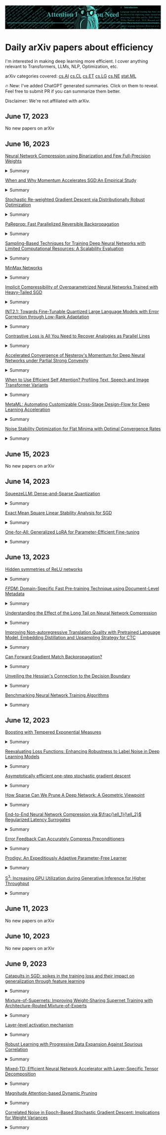 ![arxiv-efficiency](img/arxiv-efficiency-banner.png)

# Daily arXiv papers about efficiency

I'm interested in making deep learning more efficient.
I cover anything relevant to Transformers, LLMs, NLP, Optimization, etc.

arXiv categories covered:
[cs.AI](https://arxiv.org/list/cs.AI/recent)
[cs.CL](https://arxiv.org/list/cs.CL/recent)
[cs.ET](https://arxiv.org/list/cs.ET/recent)
[cs.LG](https://arxiv.org/list/cs.LG/recent)
[cs.NE](https://arxiv.org/list/cs.NE/recent)
[stat.ML](https://arxiv.org/list/stat.ML/recent)

🔥 New: I've added ChatGPT generated summaries. Click on them to reveal.
Feel free to submit PR if you can summarize them better.

Disclaimer: We're not affiliated with arXiv.


## June 17, 2023

No new papers on arXiv

## June 16, 2023

[Neural Network Compression using Binarization and Few Full-Precision Weights](https://arxiv.org/pdf/2306.08960.pdf) <details><summary>Summary</summary><p>
* The paper introduces a novel compression technique called Automatic Prune Binarization (APB) that combines quantization with pruning to enhance the representational capability of binary networks.
* The authors propose efficient algorithms for quantized matrix multiplication on CPU, which outperform existing state-of-the-art solutions.
* APB demonstrates better accuracy/memory trade-off compared to other model compression methods and is faster than 2-bits quantized models.
</p></details>

[When and Why Momentum Accelerates SGD:An Empirical Study](https://arxiv.org/pdf/2306.09000.pdf) <details><summary>Summary</summary><p>
* This paper investigates the impact of momentum in stochastic gradient descent (SGD) and provides insights into when and why momentum acceleration occurs.
* The study establishes a comparison framework to analyze the performance of SGD with Momentum (SGDM) under different learning rates and batch sizes. It reveals that SGDM outperforms SGD when the effective learning rate surpasses a certain threshold, particularly with larger batch sizes.
* The paper also explores the relationship between momentum acceleration and abrupt sharpening, highlighting the importance of momentum in accelerating training and preventing the entrance of EoS (End of Sequence) states.
</p></details>

[Stochastic Re-weighted Gradient Descent via Distributionally Robust Optimization](https://arxiv.org/pdf/2306.09222.pdf) <details><summary>Summary</summary><p>
* The paper introduces a technique called Stochastic Re-Weighted Gradient Descent via Distributionally Robust Optimization, which aims to improve the performance of deep neural networks.
* The approach involves importance weighting of data points during optimization, inspired by distributionally robust optimization with f-divergences. This re-weighting scheme is simple, efficient, and compatible with popular optimization algorithms.
* Empirical results demonstrate the effectiveness of the proposed approach across various tasks, including classification, label imbalance, noisy labels, domain adaptation, and representation learning. Significant improvements are observed on benchmarks such as DomainBed, Tabular, GLUE, and ImageNet-1K.
</p></details>

[PaReprop: Fast Parallelized Reversible Backpropagation](https://arxiv.org/pdf/2306.09342.pdf) <details><summary>Summary</summary><p>
* Reversible Transformations: The paper introduces the concept of reversible transformations, which map inputs to outputs in an invertible process. These transformations utilize intermediate functions F and G, allowing for the recovery of inputs from the outputs. This forms the basis for the memory-efficient reversible training algorithm.
* PaReprop Algorithm: The key contribution of the paper is the PaReprop algorithm, which parallelizes activation re-computation in reversible backpropagation. By performing gradient updates and activation re-computation simultaneously, the algorithm significantly reduces the computation time, making it comparable to vanilla backpropagation. This parallelization technique enables faster training throughput.
* Benchmarking and Extensions: The paper extensively benchmarks the PaReprop algorithm across various model families, data modalities, model sizes, and training batch sizes. The results demonstrate the effectiveness of the algorithm in improving training efficiency. Additionally, the paper proposes extensions to existing reversible architectures, such as Rev-Swin and Rev-RoBERTa models, further enhancing the throughput improvement.
</p></details>

[Sampling-Based Techniques for Training Deep Neural Networks with Limited Computational Resources: A Scalability Evaluation](https://arxiv.org/pdf/2306.09293.pdf) <details><summary>Summary</summary><p>
* This paper focuses on the scalability evaluation of sampling-based approaches for training deep neural networks with limited computation and memory resources. It provides extensive experiments and theoretical analysis to assess the performance and limitations of these approaches.
* The paper presents a taxonomy of sampling-based approaches and discusses two specific methods in detail. It highlights the correlation between the number of hidden layers and approximation error in DNNs under hashing-based methods, providing valuable insights into the trade-offs and considerations in training deep neural networks.
* The experimental results confirm the theoretical analysis and reveal the challenges of feedforward approximation in achieving scalability. The paper identifies areas for further research and emphasizes the need for designing scalable sampling-based approaches for stochastic gradient descent. Overall, it offers valuable insights into the performance and potential of these methods in different settings.
</p></details>

[MinMax Networks](https://arxiv.org/pdf/2306.09253.pdf) <details><summary>Summary</summary><p>
* The paper introduces a discrete MinMax learning algorithm for continuous piece-wise linear functions. This algorithm utilizes combinations of convex and concave neurons to approximate the measurement function. It addresses convergence difficulties of gradient descent on a quadratic error cost, such as saddle points, sub-optimal plateaus, and non-Lipschitz edges.
* The proposed algorithm is based on Contraction Theory with Inequality Constraints. It extends the Contraction Analysis of Continuous Constrained Systems to the discrete case. The paper provides theoretical guarantees of global exponential convergence and stability for the algorithm. It also incorporates time-varying measurements and the time discretization of the gradient into the stability proof.
* The paper emphasizes the practical implications of step size selection in gradient descent. It highlights the challenges of selecting an appropriate step size and avoiding instabilities caused by non-Lipschitz edges. The proposed approach mitigates these issues by introducing intermediate Lagrange constraints and utilizing a linear parametrization.
</p></details>

[Implicit Compressibility of Overparametrized Neural Networks Trained with Heavy-Tailed SGD](https://arxiv.org/pdf/2306.08125.pdf) <details><summary>Summary</summary><p>
* Theoretical Framework: The paper presents a theoretical framework that explores the relationship between compressibility and generalization error in neural network compression. It proposes a modification for SGD that ensures provable compressibility without relying on unverifiable assumptions.
* Empirical Validation: The study validates the proposed theory through empirical results. It investigates the effects of injecting heavy-tailed noise in SGD on the compressibility and train/test performance of a single-hidden-layer neural network with ReLU activations. The Electrocardiogram (ECG), MNIST, and CIFAR10 datasets are used for experimentation.
* Practical Implications: The findings of this research have practical implications for reducing computational requirements in neural network compression. The study discusses the implications of compressibility studies on federated learning and highlights the potential benefits of compressing neural networks in terms of computational efficiency.
</p></details>

[INT2.1: Towards Fine-Tunable Quantized Large Language Models with Error Correction through Low-Rank Adaptation](https://arxiv.org/pdf/2306.08162.pdf) <details><summary>Summary</summary><p>
* The paper introduces a novel method for fine-tuning and error correction in quantized Large Language Models, significantly reducing VRAM requirements and rectifying quantization errors.
* The method utilizes a combination of Low-Rank Adaptation (LoRA) and a hybrid loss function to achieve memory-efficient fine-tuning and improve the quality of responses generated by the model.
* The research demonstrates the potential for efficient fine-tuning strategies, explores the trade-off between quantization levels and model performance, and suggests future directions for scalability and applicability across different domains.
</p></details>

[Contrastive Loss is All You Need to Recover Analogies as Parallel Lines](https://arxiv.org/pdf/2306.08221.pdf) <details><summary>Summary</summary><p>
* The paper explores the use of contrastive-style optimization in word embeddings to recover analogies as parallel lines. It demonstrates that optimizing a contrastive-style objective over word co-occurrences is sufficient to encode analogies as parallel lines, shedding light on the inner workings of word embeddings.
* The research builds upon previous literature and generalizes the understanding of the underlying mechanisms governing the geometry of word embeddings. It highlights that parallel geometry is induced largely from word co-occurrence statistics for any push-pull model.
* The paper also discusses the potential of alternative mechanisms for recovering analogies as parallel lines and suggests further investigation into their ability to achieve similar results. Additionally, it showcases the performance of the proposed approach on analogy-based benchmarks and highlights the significant reduction in training time compared to popular word embedding models.
</p></details>

[Accelerated Convergence of Nesterov's Momentum for Deep Neural Networks under Partial Strong Convexity](https://arxiv.org/pdf/2306.08109.pdf) <details><summary>Summary</summary><p>
* This paper focuses on the theoretical understanding of optimization and machine learning methods, specifically exploring the accelerated convergence of Nesterov's momentum for deep neural networks under partial strong convexity.
* The authors consider the complexity of modern neural networks and raise questions about whether more complicated partition schemes, such as selecting a subset of weights in each layer, will still satisfy the assumptions in their framework.
* The paper provides examples that satisfy the given assumptions and demonstrate the accelerated convergence of Nesterov's momentum, even in nonconvex and possibly non-smooth models. The authors also discuss the potential impact of their work on society, which depends on the application of machine learning models.
</p></details>

[When to Use Efficient Self Attention? Profiling Text, Speech and Image Transformer Variants](https://arxiv.org/pdf/2306.08667.pdf) <details><summary>Summary</summary><p>
* This paper presents a comprehensive study on the efficiency of self-attention-based Transformer variants in text, speech, and vision domains.
* The study explores input length thresholds where efficient Transformer models outperform vanilla models, considering various efficiency metrics.
* The paper emphasizes the importance of selecting the appropriate model based on modality, task type, and resource constraints, highlighting the need for tailored models in different scenarios.
</p></details>

[MetaML: Automating Customizable Cross-Stage Design-Flow for Deep Learning Acceleration](https://arxiv.org/pdf/2306.08746.pdf) <details><summary>Summary</summary><p>
* The paper introduces a novel co-optimization framework for FPGA-based DNN accelerators, which automates the selection and configuration of low-level optimization techniques. This framework enables the development of customized design flows, resulting in significant reductions in DSP resource usage (up to 92%) and LUT usage (up to 89%) while maintaining accuracy.
* The authors propose a library of reusable optimization and transformation tasks that can be easily integrated into the co-optimization framework. These tasks are designed to be customizable and flexible, providing versatility and adaptability to the framework. Some tasks are specific to certain applications and target technologies, while others are agnostic.
* The effectiveness of the proposed framework and its optimization modules are evaluated using multiple benchmarks and different optimization strategies. The evaluation provides insights into the framework's performance under different scenarios, highlighting its benefits and potential for further improvements.
</p></details>

[Noise Stability Optimization for Flat Minima with Optimal Convergence Rates](https://arxiv.org/pdf/2306.08553.pdf) <details><summary>Summary</summary><p>
* This paper introduces an algorithm for noise stability optimization that leverages random noise injection and the symmetry of a given distribution to find approximate first-order stationary points of a weight-perturbed function.
* The algorithm's performance is rigorously analyzed, providing matching upper and lower bounds. It is shown to effectively find flat, local minimizers with optimal convergence rates.
* Empirical experiments on image classification tasks validate the algorithm's effectiveness, demonstrating its ability to improve convergence and achieve better results compared to traditional optimization methods.
</p></details>

## June 15, 2023

No new papers on arXiv

## June 14, 2023

[SqueezeLLM: Dense-and-Sparse Quantization](https://arxiv.org/pdf/2306.07629v1.pdf) <details><summary>Summary</summary><p>
* This paper introduces SqueezeLLM, a post-training quantization framework for Large Language Models (LLMs) that addresses the memory bottleneck in generative inference.
* SqueezeLLM achieves lossless compression and improved quantization performance for LLMs by incorporating a sensitivity-based non-uniform quantization technique and a Dense-and-Sparse decomposition method.
* The framework significantly reduces model sizes and inference time costs, making it a promising solution for generative inference with LLMs.
</p></details>

[Exact Mean Square Linear Stability Analysis for SGD](https://arxiv.org/pdf/2306.07850v1.pdf) <details><summary>Summary</summary><p>
* This paper focuses on the mean square stability analysis of stochastic gradient descent (SGD) in neural network training.
* The authors derive a closed-form expression for the stability threshold of SGD and show that it is closely related to the stability threshold of gradient descent (GD).
* The analysis reveals that reducing the batch size in SGD can negatively impact stability, indicating that larger batch sizes are generally more stable.
</p></details>

[One-for-All: Generalized LoRA for Parameter-Efficient Fine-tuning](https://arxiv.org/pdf/2306.07967v1.pdf) <details><summary>Summary</summary><p>
* The paper introduces GLoRA, a parameter-efficient fine-tuning framework that surpasses previous state-of-the-art methods in terms of average accuracy and performance on various benchmarks.
* GLoRA enhances the low-rank adaptation approach by incorporating a more generalized prompt module design per layer, offering enhanced capability and flexibility in fine-tuning.
* GLoRA eliminates the need for retraining the subnet and manual hyperparameter tuning, resulting in superior parameter efficiency and no additional inference cost. It can be effectively deployed in computer vision and natural language processing domains.
</p></details>

## June 13, 2023

[Hidden symmetries of ReLU networks](https://arxiv.org/pdf/2306.06179v1.pdf) <details><summary>Summary</summary><p>
* The paper explores the concept of hidden symmetries in ReLU networks and their impact on function representation. It discusses the degree of redundancy in parameter settings and how it varies across different network architectures.
* The paper examines the mechanisms through which hidden symmetries can arise in network architectures. It highlights the role of permutation invariance and explores the linear mode connectivity of neural networks.
* The paper investigates the probability of a network having no hidden symmetries, and how it changes with increasing depth, width, and input dimension. It provides insights into the relationship between network architecture and the presence of hidden symmetries.
</p></details>

[$`FPDM`$: Domain-Specific Fast Pre-training Technique using Document-Level Metadata](https://arxiv.org/pdf/2306.06190v1.pdf) <details><summary>Summary</summary><p>
* This paper introduces FPDM, a fast pre-training technique that leverages document-level metadata and domain-specific taxonomy to pre-train transformer encoders on domain-specific corpora. By incorporating sentence-level embeddings during pre-training and token-level embeddings during fine-tuning, FPDM achieves superior performance compared to transformer-based baselines.
* The authors highlight the potential for further exploration and improvement of the FPDM model. They suggest extending the contrastive loss beyond triplet loss to learn graded similarity between documents. Additionally, they propose the use of hierarchical topic modeling for creating taxonomies in domains that lack them.
* While the paper does not provide specific results using large transformer encoders like BERT LARGE and RoBERTa LARGE due to GPU resource constraints, the authors believe that the fundamental results and message of the paper would remain unchanged. They also emphasize the need for careful consideration of exposure bias and limited interpretability associated with the output of pre-trained language models like FPDM.
</p></details>

[Understanding the Effect of the Long Tail on Neural Network Compression](https://arxiv.org/pdf/2306.06238v1.pdf) <details><summary>Summary</summary><p>
* This paper explores the field of neural network compression and its impact on maintaining semantic equivalence with the original network while achieving good generalization. It highlights the importance of considering factors beyond overall accuracy when compressing neural networks.
* The authors discuss the long tail phenomenon in computer vision datasets and its relationship to network capacity and memorization. They argue that understanding the mismatches that occur during compression is crucial for developing effective compression techniques.
* The paper presents evidence and insights that contribute to a systematic understanding of mismatches in compressed models. It discusses the use of multi-part loss functions and knowledge distillation techniques to improve alignment between the original and compressed models, leading to better fairness across classes and similarity of attribution maps. However, it acknowledges that some mismatches may be unavoidable and inherent to underparameterization.
</p></details>

[Improving Non-autoregressive Translation Quality with Pretrained Language Model, Embedding Distillation and Upsampling Strategy for CTC](https://arxiv.org/pdf/2306.06345v1.pdf) <details><summary>Summary</summary><p>
* This paper introduces innovative techniques to improve the translation quality of Non-Autoregressive Translation (NAT) models while maintaining fast inference speed.
* The proposed methods include fine-tuning Pretrained Multilingual Language Models (PMLMs), using a MASK insertion scheme for up-sampling, and employing embedding distillation.
* The experiments conducted show that these techniques outperform baseline autoregressive models and achieve state-of-the-art performance on multiple datasets.
</p></details>

[Can Forward Gradient Match Backpropagation?](https://arxiv.org/pdf/2306.06968v1.pdf) <details><summary>Summary</summary><p>
* The paper explores the concept of Forward Gradients in neural network training, specifically focusing on computer vision neural networks.
* The study reveals that using gradients obtained from a local loss as a candidate direction improves the accuracy of gradient guesses.
* The paper proposes a novel approach to strongly bias gradient guesses in more promising directions, highlighting the potential of Forward Gradients in improving gradient estimation methods.
</p></details>

[Unveiling the Hessian's Connection to the Decision Boundary](https://arxiv.org/pdf/2306.07104v1.pdf) <details><summary>Summary</summary><p>
* The generalization of neural networks is connected to the complexity of the decision boundary, which is hard to study in high-dimensional input space.
* The Hessian's top eigenvectors can be used to characterize the decision boundary learned by a neural network and identify minima with simple wide-margin boundaries.
* This connection between the Hessian and decision boundary inspires a new generalization measure and margin estimation technique for identifying well-generalizing minima in deep learning models.
</p></details>

[Benchmarking Neural Network Training Algorithms](https://arxiv.org/pdf/2306.07179v1.pdf) <details><summary>Summary</summary><p>
* The paper evaluates and compares the performance of various neural network training algorithms.
* A standardized benchmarking framework is used to conduct the evaluation and comparison.
* The study provides insights into the strengths and weaknesses of different algorithms, which can inform the development of more efficient and effective neural network training methods.
</p></details>

## June 12, 2023

[Boosting with Tempered Exponential Measures](https://arxiv.org/pdf/2306.05487v1.pdf) <details><summary>Summary</summary><p>
* The paper introduces a new algorithm called t-AdaBoost that extends the popular machine learning algorithm AdaBoost.
* t-AdaBoost uses a new type of probability distribution called tempered exponential measures, which are indexed by a temperature parameter and have improved convergence rates compared to AdaBoost.
* The authors show how to derive a new family of tempered losses for the induction of domain-partitioning classifiers like decision trees using t-AdaBoost, which ensures strict properness for all while their boosting rates span the full known spectrum.
</p></details>

[Reevaluating Loss Functions: Enhancing Robustness to Label Noise in Deep Learning Models](https://arxiv.org/pdf/2306.05497v1.pdf) <details><summary>Summary</summary><p>
* The paper focuses on the challenge of label noise in deep learning models and proposes the use of bounded loss functions to enhance performance even on seemingly clean benchmark datasets.
* The authors conduct a comparative analysis of different loss functions and provide insights into their relative strengths and weaknesses, enabling researchers and practitioners to select the most suitable loss function for a given dataset and task.
* The paper introduces a novel technique of including an output bias, which enhances learning with bounded loss functions and improves generalization performance, particularly in the presence of label noise.
</p></details>

[Asymptotically efficient one-step stochastic gradient descent](https://arxiv.org/pdf/2306.05896v1.pdf) <details><summary>Summary</summary><p>
* The paper introduces a novel method called the one-step procedure, which offers a fast and asymptotically efficient alternative to traditional averaging or adaptivity methods for parametric estimation.
* The one-step procedure involves an initial guess estimator followed by a single step of the gradient descent method on the log-likelihood function to correct the initial estimation and achieve asymptotic efficiency.
* The method has been successfully applied and generalized to various statistical experiments, including diffusion processes, ergodic Markov chains, and inhomogeneous Poisson and Hawkes counting processes, demonstrating its versatility and effectiveness in different domains.
</p></details>

[How Sparse Can We Prune A Deep Network: A Geometric Viewpoint](https://arxiv.org/pdf/2306.05857v1.pdf) <details><summary>Summary</summary><p>
* This paper explores the maximum pruning ratio of deep networks from a high-dimensional geometry perspective, using the fundamental pruning objective of minimizing an l1-regularized loss. It characterizes the sharp phase point of network pruning and presents a novel network pruning algorithm that is characterized by a global one-shot pruning approach.
* The paper introduces the concept of Gaussian width and leverages powerful tools and theorems in high-dimensional geometry, such as the Gordon's Escape theorem, to precisely characterize the phase transition point of network pruning. It also highlights the influence of loss function flatness and weight magnitude on the maximum pruning ratio of the network.
* The paper provides experimental evidence to validate the theoretical results and demonstrates the high performance of the proposed pruning algorithm. It also discovers that networks with smoother loss landscapes and smaller weights have stronger pruning capability, which can offer insights for understanding and comparing various network pruning techniques.
</p></details>

[End-to-End Neural Network Compression via $`\frac{\ell_1}{\ell_2}`$ Regularized Latency Surrogates](https://arxiv.org/pdf/2306.05785v1.pdf) <details><summary>Summary</summary><p>
* This paper introduces a novel technique for compressing neural networks using $`\frac{\ell_1}{\ell_2}`$ regularized latency surrogates. The approach optimizes for both FLOPs and on-device latency, providing a versatile solution for various compression methods.
* The proposed algorithm offers significant training speed-up compared to standard methods, making it fast and efficient. It can be applied to popular compression techniques such as pruning, low-rank factorization, and quantization.
* The technique has achieved impressive results in reducing FLOPs and on-device latency without sacrificing performance or accuracy. It has been successfully applied to compress BERT on GLUE fine-tuning tasks and MobileNetV3 on ImageNet-1K, demonstrating its effectiveness in real-world scenarios.
</p></details>

[Error Feedback Can Accurately Compress Preconditioners](https://arxiv.org/pdf/2306.06098v1.pdf) <details><summary>Summary</summary><p>
* The paper introduces an error-feedback technique that effectively compresses preconditioners for deep learning models. This technique leverages sparsification or low-rank compression to reduce the memory requirements of full-matrix preconditioning without compromising convergence or accuracy.
* Existing approaches for full-matrix preconditioning often come with high storage costs. However, the error-feedback technique presented in this paper offers a more efficient and simple-to-implement solution, effectively removing the memory overhead associated with full-matrix preconditioning.
* Extensive experiments have been conducted on deep neural networks for vision to validate the effectiveness of the error-feedback technique. These experiments demonstrate that the proposed approach successfully reduces the memory requirements of preconditioning without sacrificing the convergence or accuracy of the deep learning models.
</p></details>

[Prodigy: An Expeditiously Adaptive Parameter-Free Learner](https://arxiv.org/pdf/2306.06101v1.pdf) <details><summary>Summary</summary><p>
* Prodigy and Resetting techniques: The authors propose Prodigy, which estimates the distance to the solution in adaptive methods using a novel approach. They compare Prodigy with the D-Adaptation method and show that Prodigy and Resetting techniques consistently improve convergence.
* Advantages over D-Adaptation: Prodigy and Resetting techniques offer several advantages over the D-Adaptation method. They eliminate the need for manual tuning of hyperparameters, provide faster convergence, and achieve better performance in terms of test accuracy.
* Experimental results: The paper presents experimental results comparing Prodigy with hand-tuned Adam. Prodigy outperforms hand-tuned Adam in terms of test accuracy on various datasets, demonstrating the effectiveness of the proposed approach.
</p></details>

[S$`^{3}`$: Increasing GPU Utilization during Generative Inference for Higher Throughput](https://arxiv.org/pdf/2306.06000v1.pdf) <details><summary>Summary</summary><p>
* The paper introduces S$`^{3}`$, a framework designed to improve throughput in serving Transformer-based generative models. S$`^{3}`$ leverages a predictor to estimate the output length of generated sequences and schedules them accordingly, maximizing GPU utilization and increasing throughput.
* S$`^{3}`$ addresses the challenge of memory consumption in generating texts with large language models. By allocating varying memory sizes to different inputs, S$`^{3}`$ acknowledges that not all sequences should be treated equally, expanding the conventional trade-off between latency and throughput.
* The evaluation of S$`^{3}`$ shows promising results. In online scenarios, S$`^{3}`$ can generate up to 6.49 times more sequences while adhering to the same latency service level objective (SLO) constraint. In offline scenarios, S$`^{3}`$ achieves a speedup of up to 6.49 times for different models, demonstrating its effectiveness in improving throughput and cost-efficiency.
</p></details>

## June 11, 2023

No new papers on arXiv

## June 10, 2023

No new papers on arXiv

## June 9, 2023

[Catapults in SGD: spikes in the training loss and their impact on generalization through feature learning](https://arxiv.org/pdf/2306.04815v1.pdf) <details><summary>Summary</summary><p>
* Catapults can lead to better generalization: Empirical results show that a single catapult or multiple catapults can improve test performance in gradient descent for wide neural networks. This suggests that catapults have a positive impact on generalization.
* Catapults increase alignment with the true AGOP: The paper demonstrates that the improved test performance associated with catapults is due to the alignment between the trained network's Average Gradient Outer Product (AGOP) and the true AGOP. This alignment is a measure of feature learning.
* Experimental settings: The experiments in the paper involve four datasets, including two synthetic datasets and two real-world datasets. The details of these experiments can be found in Appendix E of the paper.
</p></details>

[Mixture-of-Supernets: Improving Weight-Sharing Supernet Training with Architecture-Routed Mixture-of-Experts](https://arxiv.org/pdf/2306.04845v1.pdf) <details><summary>Summary</summary><p>
* Generalized Weight Sharing: The paper proposes a formulation that generalizes weight sharing methods, including direct weight sharing and flexible weight sharing. This formulation improves the supernet's expressive power, allowing for more efficient NAS.
* Mixture-of-Experts (MoE): The paper adopts the idea of MoE to improve the model's capability. The weights of the model are dynamically generated based on the activated subnetwork architecture. After training, the MoE can be converted into equivalent static models, reducing retraining time and improving training efficiency.
* SOTA NAS Results: The paper presents comprehensive experiments demonstrating that the proposed supernets achieve state-of-the-art results in building efficient task-agnostic BERT and MT models. Additionally, the supernets reduce retraining time and greatly improve training efficiency.
</p></details>

[Layer-level activation mechanism](https://arxiv.org/pdf/2306.04940v1.pdf) <details><summary>Summary</summary><p>
* The paper introduces a novel activation mechanism called LayerAct, which aims to improve the noise-robustness of neural networks by reducing fluctuations in activation outputs at the layer level.
* LayerAct functions exhibit a zero-like mean activation without restricting the activation output space, which leads to more efficient training.
* Experimental results demonstrate the superiority of LayerAct functions over traditional element-level activation functions in both noisy and clean datasets, making them a promising approach for handling noisy image datasets in image classification tasks.
</p></details>

[Robust Learning with Progressive Data Expansion Against Spurious Correlation](https://arxiv.org/pdf/2306.04949v1.pdf) <details><summary>Summary</summary><p>
* The paper introduces the concept of spurious correlations in deep learning models, where the model learns non-generalizable features that can lead to inaccurate predictions.
* The proposed algorithm, PDE (Progressive Data Expansion), aims to enhance the robustness of deep learning models by preventing the learning of spurious features. It achieves this through a rapid warm-up stage and continuous improvement during the expansion stage.
* Experimental results from both synthetic and real datasets demonstrate the effectiveness of the PDE algorithm in improving model robustness. The worst-group accuracy metric is used to evaluate the model's performance against spurious correlations, and the results show significant improvements compared to existing approaches.
</p></details>

[Mixed-TD: Efficient Neural Network Accelerator with Layer-Specific Tensor Decomposition](https://arxiv.org/pdf/2306.05021v1.pdf) <details><summary>Summary</summary><p>
* Efficient Design Flow: The paper presents a design flow that includes a search stage and a deployment stage. In the search stage, the accuracy and throughput of each design point are queried to identify the optimal design. The optimal design is then fine-tuned to improve its accuracy before being synthesized and deployed on the FPGA device.
* Large Design Space: Due to the fine-grained and layer-specific decisions made by the Mixed-TD method, the design space defined by the tensor decomposition is extremely large. For example, ResNet-18 alone consists of a staggering number of possible candidate designs.
* Impressive Performance: The Mixed-TD method achieves high throughput per DSP compared to existing work. In terms of Throughput per DSP, the method achieves gains ranging from 1.73× to 10.29× compared to other approaches.
</p></details>

[Magnitude Attention-based Dynamic Pruning](https://arxiv.org/pdf/2306.05056v1.pdf) <details><summary>Summary</summary><p>
* Novel Pruning Method: The paper introduces a novel magnitude attention-based pruning method that dynamically explores sparse model structures. This method considers the importance of weights throughout the forward and backward paths, resulting in highly effective pruning compared to other static pruning methods.
* Attention Mechanism: The attention mechanism plays a crucial role in this approach. It helps identify the most significant weights and layers that have the greatest impact on performance. By focusing on these important weights, the sparse model can be optimized while maintaining the well-established structure of the discovered sparse networks.
* Performance and Comparison: The pruned models achieved performance comparable to dense models and outperformed previous pruning methods on CIFAR-10/100 and ImageNet datasets. The effectiveness of the magnitude attention-based pruning method was demonstrated through comparisons with competitive state-of-the-art pruning methods, highlighting its superiority in terms of performance and effectiveness.
</p></details>

[Correlated Noise in Epoch-Based Stochastic Gradient Descent: Implications for Weight Variances](https://arxiv.org/pdf/2306.05300v1.pdf) <details><summary>Summary</summary><p>
* The authors challenge the assumption of uncorrelated noise in epoch-based stochastic gradient descent (SGD) and investigate its impact on weight variances.
* The authors calculate the exact autocorrelation of the noise for training in epochs and investigate the influence of correlations introduced by the epoch-based learning scheme on SGD dynamics.
* The paper primarily focuses on theoretical derivations and provides insights into the stationary distribution of discrete-time SGD with momentum, limited to a quadratic loss.
</p></details>
